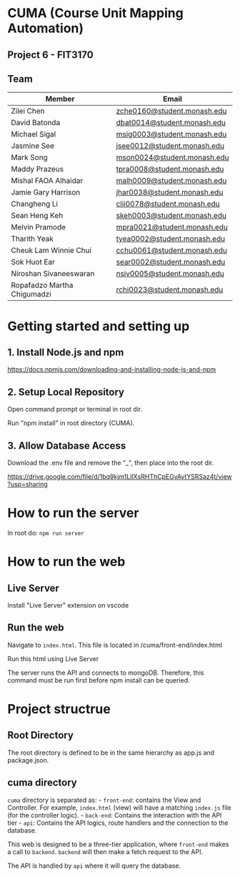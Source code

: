 # CUMA (Course Unit Mapping Automation) 

## Project 6 - FIT3170

## Team

| Member                      | Email                       |
| --------------------------- | --------------------------- |
| Zilei Chen                  | zche0160@student.monash.edu |
| David Batonda               | dbat0014@student.monash.edu |
| Michael Sigal               | msig0003@student.monash.edu |
| Jasmine See                 | jsee0012@student.monash.edu |
| Mark Song                   | mson0024@student.monash.edu |
| Maddy Prazeus               | tpra0008@student.monash.edu |
| Mishal FAOA Alhaidar        | malh0009@student.monash.edu |
| Jamie Gary Harrison         | jhar0038@student.monash.edu |
| Changheng Li                | clii0078@student.monash.edu |
| Sean Heng Keh               | skeh0003@student.monash.edu |
| Melvin Pramode              | mpra0021@student.monash.edu |
| Tharith Yeak                | tyea0002@student.monash.edu |
| Cheuk Lam Winnie Chui       | cchu0061@student.monash.edu |
| Sok Huot Ear                | sear0002@student.monash.edu |
| Niroshan Sivaneeswaran      | nsiv0005@student.monash.edu |
| Ropafadzo Martha Chigumadzi | rchi0023@student.monash.edu |

# Getting started and setting up

## 1. Install Node.js and npm

https://docs.npmjs.com/downloading-and-installing-node-js-and-npm

## 2. Setup Local Repository

Open command prompt or terminal in root dir.

Run "npm install" in root directory (CUMA).

## 3. Allow Database Access

Download the .env file and remove the "_", then place into the root dir.

https://drive.google.com/file/d/1bq9kjm1LlIXsRHThCpEGvAytYSRSaz4t/view?usp=sharing

# How to run the server
In root do: `npm run server`

# How to run the web
## Live Server 
Install "Live Server" extension on vscode

## Run the web
Navigate to `index.html`.
This file is located in /cuma/front-end/index.html

Run this html using Live Server



The server runs the API and connects to mongoDB. Therefore, this command must be run first
before npm install can be queried. 




# Project structrue

## Root Directory
The root directory is defined to be in the same hierarchy as app.js and package.json.

## cuma directory
`cuma` directory is separated as: 
    - `front-end`: contains the View and Controller. For example, `index.html` (view) will have a matching `index.js` file (for the controller logic). 
    -  `back-end`: Contains the interaction with the API tier
    - `api`: Contains the API logics, route handlers and the connection to the database. 

This web is designed to be a three-tier application, where `front-end` makes a call to `backend`. `backend` will then make a fetch request to the API. 

The API is handled by `api` where it will query the database. 





